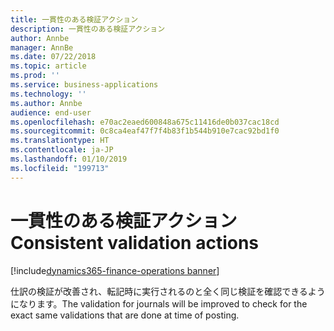 ```yaml
---
title: 一貫性のある検証アクション
description: 一貫性のある検証アクション
author: Annbe
manager: AnnBe
ms.date: 07/22/2018
ms.topic: article
ms.prod: ''
ms.service: business-applications
ms.technology: ''
ms.author: Annbe
audience: end-user
ms.openlocfilehash: e70ac2eaed600848a675c11416de0b037cac18cd
ms.sourcegitcommit: 0c8ca4eaf47f7f4b83f1b544b910e7cac92bd1f0
ms.translationtype: HT
ms.contentlocale: ja-JP
ms.lasthandoff: 01/10/2019
ms.locfileid: "199713"
---
```

#  <a name="consistent-validation-actions"></a><span data-ttu-id="8b113-103">一貫性のある検証アクション</span><span class="sxs-lookup"><span data-stu-id="8b113-103">Consistent validation actions</span></span>

[!include[dynamics365-finance-operations banner](../includes/dynamics365-finance-operations.md)]



<span data-ttu-id="8b113-104">仕訳の検証が改善され、転記時に実行されるのと全く同じ検証を確認できるようになります。</span><span class="sxs-lookup"><span data-stu-id="8b113-104">The validation for journals will be improved to check for the exact same validations that are done at time of posting.</span></span>
